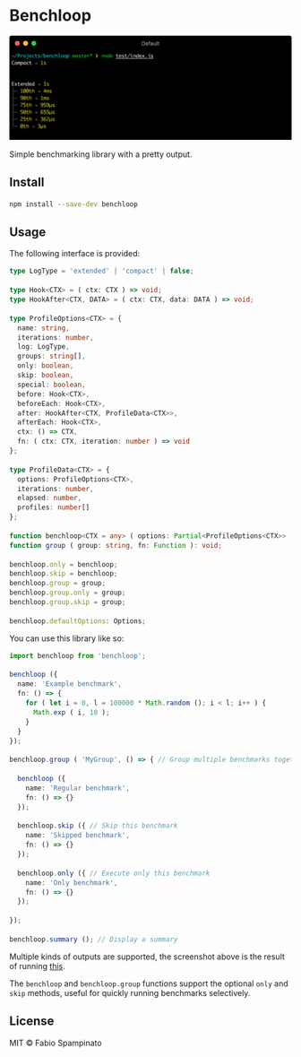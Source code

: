 # Benchloop

<p align="center">
  <img src="./resources/demo.png" width="631" alt="Demo">
</p>

Simple benchmarking library with a pretty output.

## Install

```sh
npm install --save-dev benchloop
```

## Usage

The following interface is provided:

```ts
type LogType = 'extended' | 'compact' | false;

type Hook<CTX> = ( ctx: CTX ) => void;
type HookAfter<CTX, DATA> = ( ctx: CTX, data: DATA ) => void;

type ProfileOptions<CTX> = {
  name: string,
  iterations: number,
  log: LogType,
  groups: string[],
  only: boolean,
  skip: boolean,
  special: boolean,
  before: Hook<CTX>,
  beforeEach: Hook<CTX>,
  after: HookAfter<CTX, ProfileData<CTX>>,
  afterEach: Hook<CTX>,
  ctx: () => CTX,
  fn: ( ctx: CTX, iteration: number ) => void
};

type ProfileData<CTX> = {
  options: ProfileOptions<CTX>,
  iterations: number,
  elapsed: number,
  profiles: number[]
};

function benchloop<CTX = any> ( options: Partial<ProfileOptions<CTX>> | ProfileOptions<CTX>['fn'] ): void;
function group ( group: string, fn: Function ): void;

benchloop.only = benchloop;
benchloop.skip = benchloop;
benchloop.group = group;
benchloop.group.only = group;
benchloop.group.skip = group;

benchloop.defaultOptions: Options;
```

You can use this library like so:

```ts
import benchloop from 'benchloop';

benchloop ({
  name: 'Example benchmark',
  fn: () => {
    for ( let i = 0, l = 100000 * Math.random (); i < l; i++ ) {
      Math.exp ( i, 10 );
    }
  }
});

benchloop.group ( 'MyGroup', () => { // Group multiple benchmarks together

  benchloop ({
    name: 'Regular benchmark',
    fn: () => {}
  });

  benchloop.skip ({ // Skip this benchmark
    name: 'Skipped benchmark',
    fn: () => {}
  });

  benchloop.only ({ // Execute only this benchmark
    name: 'Only benchmark',
    fn: () => {}
  });

});

benchloop.summary (); // Display a summary
```

Multiple kinds of outputs are supported, the screenshot above is the result of running [this](./test/index.js).

The `benchloop` and `benchloop.group` functions support the optional `only` and `skip` methods, useful for quickly running benchmarks selectively.

## License

MIT © Fabio Spampinato
